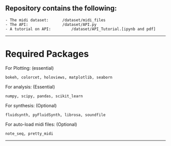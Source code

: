 ## Repository contains the following:

	- The midi dataset:		 /dataset/midi_files
	- The API: 				 /dataset/API.py
	- A tutorial on API:		 /dataset/API_Tutorial.[ipynb and pdf]


-----

# Required Packages


For Plotting: (essential)

	bokeh, colorcet, holoviews, matplotlib, seaborn



For analysis: (Essential)

	numpy, scipy, pandas, scikit_learn


For synthesis: (Optional)
	
	fluidsynth, pyFluidSynth, librosa, soundfile


For auto-load midi files: (Optional)


	note_seq, pretty_midi


---